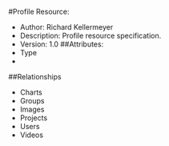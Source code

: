 #Profile Resource:
  - Author:  Richard Kellermeyer
  - Description: Profile resource specification.
  - Version: 1.0
##Attributes:
  - Type
  - 
##Relationships
  - Charts
  - Groups
  - Images
  - Projects
  - Users
  - Videos
